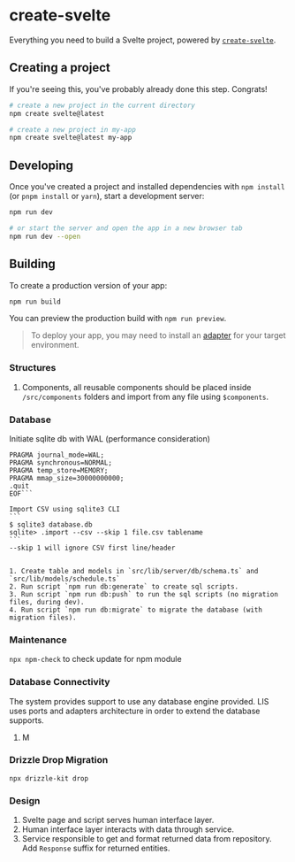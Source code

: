 # create-svelte

Everything you need to build a Svelte project, powered by [`create-svelte`](https://github.com/sveltejs/kit/tree/main/packages/create-svelte).

## Creating a project

If you're seeing this, you've probably already done this step. Congrats!

```bash
# create a new project in the current directory
npm create svelte@latest

# create a new project in my-app
npm create svelte@latest my-app
```

## Developing

Once you've created a project and installed dependencies with `npm install` (or `pnpm install` or `yarn`), start a development server:

```bash
npm run dev

# or start the server and open the app in a new browser tab
npm run dev --open
```

## Building

To create a production version of your app:

```bash
npm run build
```

You can preview the production build with `npm run preview`.

> To deploy your app, you may need to install an [adapter](https://kit.svelte.dev/docs/adapters) for your target environment.

### Structures

1. Components, all reusable components should be placed inside `/src/components` folders and import from any file using `$components`.

### Database

Initiate sqlite db with WAL (performance consideration)

````sqlite3 my_database.db <<EOF
PRAGMA journal_mode=WAL;
PRAGMA synchronous=NORMAL;
PRAGMA temp_store=MEMORY;
PRAGMA mmap_size=30000000000;
.quit
EOF```

Import CSV using sqlite3 CLI
```
$ sqlite3 database.db
sqlite> .import --csv --skip 1 file.csv tablename
```
--skip 1 will ignore CSV first line/header


1. Create table and models in `src/lib/server/db/schema.ts` and `src/lib/models/schedule.ts`
2. Run script `npm run db:generate` to create sql scripts.
3. Run script `npm run db:push` to run the sql scripts (no migration files, during dev).
4. Run script `npm run db:migrate` to migrate the database (with migration files).
````

### Maintenance

`npx npm-check` to check update for npm module

### Database Connectivity

The system provides support to use any database engine provided. LIS uses ports
and adapters architecture in order to extend the database supports.

1. M

### Drizzle Drop Migration

`npx drizzle-kit drop`

### Design

1. Svelte page and script serves human interface layer.
2. Human interface layer interacts with data through service.
3. Service responsible to get and format returned data from repository. Add `Response` suffix for returned entities.
